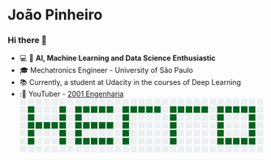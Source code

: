 # João Pinheiro

### Hi there 👋

- :computer: :robot: **AI, Machine Learning and Data Science Enthusiastic**
- :mortar_board: Mechatronics Engineer - University of São Paulo
- :books: Currently, a student at Udacity in the courses of Deep Learning
- ::movie_camera: YouTuber - [2001 Engenharia](https://www.youtube.com/channel/UCZyFebN0_gF2yy5fhVhlXtA)
![](./assets/hello_git.png)
